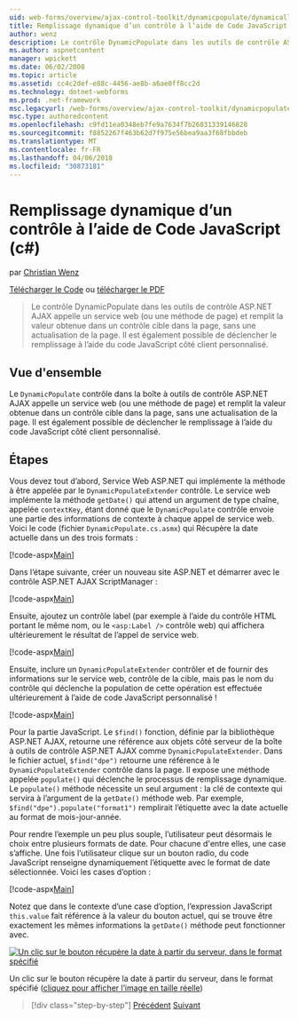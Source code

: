 ```yaml
---
uid: web-forms/overview/ajax-control-toolkit/dynamicpopulate/dynamically-populating-a-control-using-javascript-code-cs
title: Remplissage dynamique d’un contrôle à l’aide de Code JavaScript (c#) | Documents Microsoft
author: wenz
description: Le contrôle DynamicPopulate dans les outils de contrôle ASP.NET AJAX appelle un service web (ou une méthode de page) et remplit la valeur obtenue dans un contrôle cible t...
ms.author: aspnetcontent
manager: wpickett
ms.date: 06/02/2008
ms.topic: article
ms.assetid: cc4c2def-e88c-4456-ae8b-a6ae0ff8cc2d
ms.technology: dotnet-webforms
ms.prod: .net-framework
msc.legacyurl: /web-forms/overview/ajax-control-toolkit/dynamicpopulate/dynamically-populating-a-control-using-javascript-code-cs
msc.type: authoredcontent
ms.openlocfilehash: c9fd11ea0348eb7fe9a7634f7b26031339146828
ms.sourcegitcommit: f8852267f463b62d7f975e56bea9aa3f68fbbdeb
ms.translationtype: MT
ms.contentlocale: fr-FR
ms.lasthandoff: 04/06/2018
ms.locfileid: "30873181"
---
```

<a name="dynamically-populating-a-control-using-javascript-code-c"></a>Remplissage dynamique d’un contrôle à l’aide de Code JavaScript (c#)
====================
par [Christian Wenz](https://github.com/wenz)

[Télécharger le Code](http://download.microsoft.com/download/d/8/f/d8f2f6f9-1b7c-46ad-9252-e1fc81bdea3e/dynamicpopulate1.cs.zip) ou [télécharger le PDF](http://download.microsoft.com/download/b/6/a/b6ae89ee-df69-4c87-9bfb-ad1eb2b23373/dynamicpopulate1CS.pdf)

> Le contrôle DynamicPopulate dans les outils de contrôle ASP.NET AJAX appelle un service web (ou une méthode de page) et remplit la valeur obtenue dans un contrôle cible dans la page, sans une actualisation de la page. Il est également possible de déclencher le remplissage à l’aide du code JavaScript côté client personnalisé.


## <a name="overview"></a>Vue d'ensemble

Le `DynamicPopulate` contrôle dans la boîte à outils de contrôle ASP.NET AJAX appelle un service web (ou une méthode de page) et remplit la valeur obtenue dans un contrôle cible dans la page, sans une actualisation de la page. Il est également possible de déclencher le remplissage à l’aide du code JavaScript côté client personnalisé.

## <a name="steps"></a>Étapes

Vous devez tout d’abord, Service Web ASP.NET qui implémente la méthode à être appelée par le `DynamicPopulateExtender` contrôle. Le service web implémente la méthode `getDate()` qui attend un argument de type chaîne, appelée `contextKey`, étant donné que le `DynamicPopulate` contrôle envoie une partie des informations de contexte à chaque appel de service web. Voici le code (fichier `DynamicPopulate.cs.asmx`) qui Récupère la date actuelle dans un des trois formats :

[!code-aspx[Main](dynamically-populating-a-control-using-javascript-code-cs/samples/sample1.aspx)]

Dans l’étape suivante, créer un nouveau site ASP.NET et démarrer avec le contrôle ASP.NET AJAX ScriptManager :

[!code-aspx[Main](dynamically-populating-a-control-using-javascript-code-cs/samples/sample2.aspx)]

Ensuite, ajoutez un contrôle label (par exemple à l’aide du contrôle HTML portant le même nom, ou le `<asp:Label />` contrôle web) qui affichera ultérieurement le résultat de l’appel de service web.

[!code-aspx[Main](dynamically-populating-a-control-using-javascript-code-cs/samples/sample3.aspx)]

Ensuite, inclure un `DynamicPopulateExtender` contrôler et de fournir des informations sur le service web, contrôle de la cible, mais pas le nom du contrôle qui déclenche la population de cette opération est effectuée ultérieurement à l’aide de code JavaScript personnalisé !

[!code-aspx[Main](dynamically-populating-a-control-using-javascript-code-cs/samples/sample4.aspx)]

Pour la partie JavaScript. Le `$find()` fonction, définie par la bibliothèque ASP.NET AJAX, retourne une référence aux objets côté serveur de la boîte à outils de contrôle ASP.NET AJAX comme `DynamicPopulateExtender`. Dans le fichier actuel, `$find("dpe")` retourne une référence à le `DynamicPopulateExtender` contrôle dans la page. Il expose une méthode appelée `populate()` qui déclenche le processus de remplissage dynamique. Le `populate()` méthode nécessite un seul argument : la clé de contexte qui servira à l’argument de la `getDate()` méthode web. Par exemple, `$find("dpe").populate("format1")` remplirait l’étiquette avec la date actuelle au format de mois-jour-année.

Pour rendre l’exemple un peu plus souple, l’utilisateur peut désormais le choix entre plusieurs formats de date. Pour chacune d'entre elles, une case s’affiche. Une fois l’utilisateur clique sur un bouton radio, du code JavaScript renseigne dynamiquement l’étiquette avec le format de date sélectionnée. Voici les cases d’option :

[!code-aspx[Main](dynamically-populating-a-control-using-javascript-code-cs/samples/sample5.aspx)]

Notez que dans le contexte d’une case d’option, l’expression JavaScript `this.value` fait référence à la valeur du bouton actuel, qui se trouve être exactement les mêmes informations la `getDate()` méthode peut fonctionner avec.


[![Un clic sur le bouton récupère la date à partir du serveur, dans le format spécifié](dynamically-populating-a-control-using-javascript-code-cs/_static/image2.png)](dynamically-populating-a-control-using-javascript-code-cs/_static/image1.png)

Un clic sur le bouton récupère la date à partir du serveur, dans le format spécifié ([cliquez pour afficher l’image en taille réelle](dynamically-populating-a-control-using-javascript-code-cs/_static/image3.png))

> [!div class="step-by-step"]
> [Précédent](dynamically-populating-a-control-cs.md)
> [Suivant](using-dynamicpopulate-with-a-user-control-and-javascript-cs.md)
